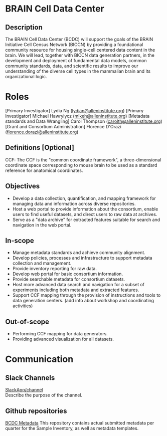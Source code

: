 # BRAIN Cell Data Center
## Description
The BRAIN Cell Data Center (BCDC) will support the goals of the BRAIN Initiative Cell Census Network (BICCN) by providing a foundational community resource for housing single-cell centered data content in the brain. We will lead, together with BICCN data generation partners, in the development and deployment of fundamental data models, common community standards, data, and scientific results to improve our understanding of the diverse cell types in the mammalian brain and its organizational logic. 

# Roles
[Primary Investigator] Lydia Ng (lydian@alleninstitute.org)
[Primary Investigator] Michael Hawrylycz (mikeh@alleninstitute.org)
[Metadata standards and Data Wrangling] Carol Thompson (carolth@alleninstitute.org)   
[Grant and Consortium Administration] Florence D'Orazi (florence.dorazi@alleninstitute.org)   

## Definitions [Optional]
CCF: The CCF is the "common coordinate framework", a three-dimensional coordinate space corresponding to mouse brain to be used as a standard reference for anatomical coordinates. 

## Objectives
- Develop a data collection, quantification, and mapping framework for managing data and information across diverse repositories.
- Host a web portal to provide information about the consortium, enable users to find useful datasets, and direct users to raw data at archives.
- Serve as a "data archive" for extracted features suitable for search and navigation in the web portal.

## In-scope
- Manage metadata standards and achieve community alignment.
- Develop policies, processes and infrastructure to support metadata collection and management.
- Provide inventory reporting for raw data.
- Develop web portal for basic consortium information.
- Provide searchable metadata for consortium datasets.
- Host more advanced data search and navigation for a subset of experiments including both metadata and extracted features.
- Support CCF mapping through the provision of instructions and tools to data generation centers.
(add info about workshop and coordinating activities)

## Out-of-scope
- Performing CCF mapping for data generators.
- Providing advanced visualization for all datasets.

# Communication
## Slack Channels
[SlackApp/channel](https://slackapp.slack.com/messages/channel)   
Describe the purpose of the channel.

## Github repositories
[BCDC Metadata](https://github.com/BICCN/BCDC-Metadata)
This repository contains actual submitted metadata per quarter for the Sample Inventory, as well as metadata templates.
